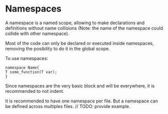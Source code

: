 # Namespaces

A namespace is a named scope, allowing to make declarations and definitions without name collisions (Note: the name of the namespace could collide with other namespace).

Most of the code can only be declared or executed inside namespaces, removing the posibility to do it in the global scope.

To use namespaces:

```
namespace Name{
T some_function(T var);
}
```

Since namespaces are the very basic block and will be everywhere, it is recommended to not indent.

It is recommended to have one namespace per file. But a namespace can be defined across multiples files. // TODO: provide example.
